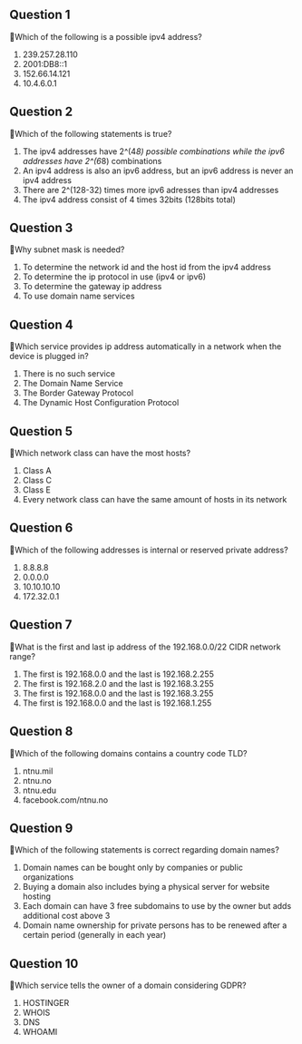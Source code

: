 
## Question 1

:rat:Which of the following is a possible ipv4 address?

1. 239.257.28.110
2. 2001:DB8::1
3. 152.66.14.121
4. 10.4.6.0.1

## Question 2

:rat:Which of the following statements is true?

1. The ipv4 addresses have 2^(4*8) possible combinations while the ipv6 addresses have 2^(6*8) combinations
2. An ipv4 address is also an ipv6 address, but an ipv6 address is never an ipv4 address
3. There are 2^(128-32) times more ipv6 adresses than ipv4 addresses
4. The ipv4 address consist of 4 times 32bits (128bits total)

## Question 3

:rat:Why subnet mask is needed?

1. To determine the network id and the host id from the ipv4 address
2. To determine the ip protocol in use (ipv4 or ipv6)
3. To determine the gateway ip address
4. To use domain name services

## Question 4

:rat:Which service provides ip address automatically in a network when the device is plugged in?

1. There is no such service
2. The Domain Name Service
3. The Border Gateway Protocol
4. The Dynamic Host Configuration Protocol

## Question 5

:rat:Which network class can have the most hosts?

1. Class A
2. Class C
3. Class E
4. Every network class can have the same amount of hosts in its network

## Question 6

:rat:Which of the following addresses is internal or reserved private address?

1. 8.8.8.8
2. 0.0.0.0
3. 10.10.10.10
4. 172.32.0.1

## Question 7

:rat:What is the first and last ip address of the 192.168.0.0/22 CIDR network range?

1. The first is 192.168.0.0 and the last is 192.168.2.255
2. The first is 192.168.2.0 and the last is 192.168.3.255
3. The first is 192.168.0.0 and the last is 192.168.3.255
4. The first is 192.168.0.0 and the last is 192.168.1.255

## Question 8

:rat:Which of the following domains contains a country code TLD?

1. ntnu.mil
2. ntnu.no
3. ntnu.edu
4. facebook.com/ntnu.no

## Question 9

:rat:Which of the following statements is correct regarding domain names?

1. Domain names can be bought only by companies or public organizations
2. Buying a domain also includes bying a physical server for website hosting
3. Each domain can have 3 free subdomains to use by the owner but adds additional cost above 3
4. Domain name ownership for private persons has to be renewed after a certain period (generally in each year)

## Question 10

:rat:Which service tells the owner of a domain considering GDPR?

1. HOSTINGER
2. WHOIS
3. DNS
4. WHOAMI

